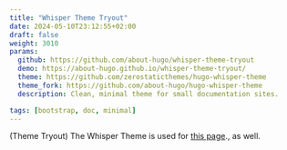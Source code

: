 ```yaml
---
title: "Whisper Theme Tryout"
date: 2024-05-10T23:12:55+02:00
draft: false
weight: 3010
params:
  github: https://github.com/about-hugo/whisper-theme-tryout
  demo: https://about-hugo.github.io/whisper-theme-tryout/
  theme: https://github.com/zerostaticthemes/hugo-whisper-theme
  theme_fork: https://github.com/about-hugo/hugo-whisper-theme
  description: Clean, minimal theme for small documentation sites.

tags: [bootstrap, doc, minimal]
---
```

(Theme Tryout) 
The Whisper Theme is used for  [this page](/examples/about_hugo)., as well.

<!--more-->




